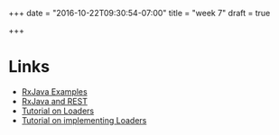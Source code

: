 +++
date = "2016-10-22T09:30:54-07:00"
title = "week 7"
draft = true

+++


# Links

* [RxJava
    Examples](http://blog.stablekernel.com/replace-asynctask-asynctaskloader-rx-observable-rxjava-android-patterns/)
* [RxJava and REST](http://randomdotnext.com/retrofit-rxjava/)
* [Tutorial on
    Loaders](https://www.grokkingandroid.com/using-loaders-in-android/)
* [Tutorial on implementing
    Loaders](http://www.androiddesignpatterns.com/2012/08/implementing-loaders.html)
